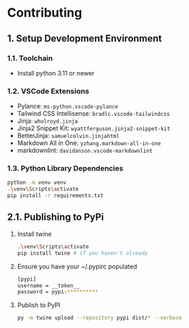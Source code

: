 # Contributing

## 1. Setup Development Environment

### 1.1. Toolchain

- Install python 3.11 or newer

### 1.2. VSCode Extensions

- Pylance: `ms-python.vscode-pylance`
- Tailwind CSS Intellisense: `bradlc.vscode-tailwindcss`
- Jinja: `wholroyd.jinja`
- Jinja2 Snippet Kit: `wyattferguson.jinja2-snippet-kit`
- BetterJinja: `samuelcolvin.jinjahtml`
- Markdown All in One: `yzhang.markdown-all-in-one`
- markdownlint: `davidanson.vscode-markdownlint`

### 1.3. Python Library Dependencies

~~~sh
python -m venv venv
.\venv\Scripts\activate
pip install -r requirements.txt
~~~


## 2.1. Publishing to PyPi

1. Install twine

    ~~~sh
    .\venv\Scripts\activate
    pip install twine # if you haven't already
    ~~~

1. Ensure you have your ~/.pypirc populated

    ~~~sh
    [pypi]
    username = __token__
    password = pypi-**********
    ~~~

1. Publish to PyPI

    ~~~sh
    py -m twine upload --repository pypi dist/* --verbose
    ~~~
